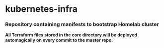 # kubernetes-infra

### Repository containing manifests to bootstrap Homelab cluster

**All Terraform files stored in the core directory will be deployed automagically on every commit to the master repo.**